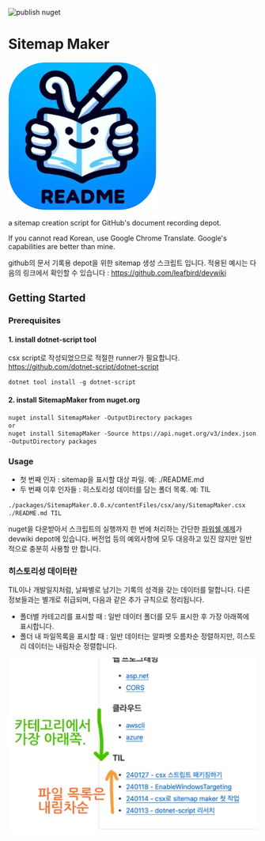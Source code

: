 ![publish nuget](https://github.com/leafbird/SitemapMaker/actions/workflows/nuget.yml/badge.svg)

# Sitemap Maker

![](https://raw.githubusercontent.com/leafbird/SitemapMaker/main/Assets/logo.png)

a sitemap creation script for GitHub's document recording depot.

If you cannot read Korean, use Google Chrome Translate. Google's capabilities are better than mine.

github의 문서 기록용 depot을 위한 sitemap 생성 스크립트 입니다.
적용된 예시는 다음의 링크에서 확인할 수 있습니다 : https://github.com/leafbird/devwiki

## Getting Started

### Prerequisites

#### 1. install dotnet-script tool

csx script로 작성되었으므로 적절한 runner가 필요합니다. https://github.com/dotnet-script/dotnet-script 

```shell
dotnet tool install -g dotnet-script
```

#### 2. install SitemapMaker from nuget.org

```shell
nuget install SitemapMaker -OutputDirectory packages
or
nuget install SitemapMaker -Source https://api.nuget.org/v3/index.json -OutputDirectory packages
```

### Usage

* 첫 번째 인자 : sitemap을 표시할 대상 파일. 예: ./README.md
* 두 번째 이후 인자들 : 히스토리성 데이터를 담는 폴더 목록. 예: TIL

```shell
./packages/SitemapMaker.0.0.x/contentFiles/csx/any/SitemapMaker.csx ./README.md TIL
```

nuget을 다운받아서 스크립트의 실행까지 한 번에 처리하는 간단한 [파워쉘 예제](https://github.com/leafbird/devwiki/blob/main/UpdateReadme.ps1)가 devwiki depot에 있습니다. 버전업 등의 예외사항에 모두 대응하고 있진 않지만 일반적으로 충분히 사용할 만 합니다. 

### 히스토리성 데이터란

TIL이나 개발일지처럼, 날짜별로 남기는 기록의 성격을 갖는 데이터를 말합니다. 다른 정보들과는 별개로 취급되며, 다음과 같은 추가 규칙으로 정리됩니다.

* 폴더별 카테고리를 표시할 때 : 일반 데이터 폴더를 모두 표시한 후 가장 아래쪽에 표시합니다.
* 폴더 내 파일목록을 표시할 때 : 일반 데이터는 알파벳 오름차순 정렬하지만, 히스토리 데이터는 내림차순 정렬합니다. 

![](https://raw.githubusercontent.com/leafbird/SitemapMaker/main/Assets/historicalData.webp)
